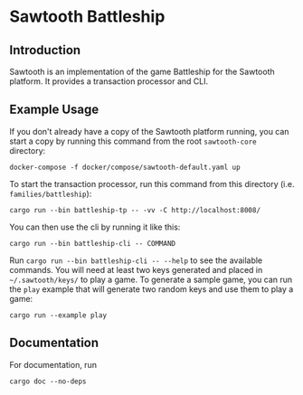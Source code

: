 Sawtooth Battleship
===================

Introduction
------------

Sawtooth is an implementation of the game Battleship for the Sawtooth platform. It
provides a transaction processor and CLI.


Example Usage
-------------

If you don't already have a copy of the Sawtooth platform running, you can start a copy by running
this command from the root `sawtooth-core` directory:

    docker-compose -f docker/compose/sawtooth-default.yaml up

To start the transaction processor, run this command from this directory (i.e.
`families/battleship`):

    cargo run --bin battleship-tp -- -vv -C http://localhost:8008/

You can then use the cli by running it like this:

    cargo run --bin battleship-cli -- COMMAND

Run `cargo run --bin battleship-cli -- --help` to see the available commands. You will need at least two keys
generated and placed in `~/.sawtooth/keys/` to play a game. To generate a sample game, you can run
the `play` example that will generate two random keys and use them to play a game:

    cargo run --example play

Documentation
-------------

For documentation, run

    cargo doc --no-deps
